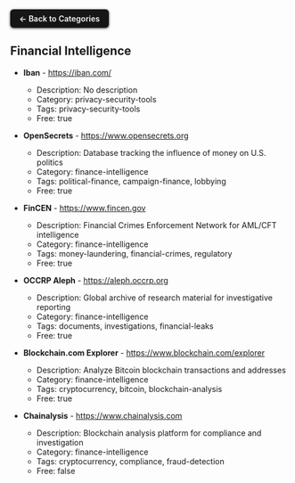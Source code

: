 <div align="left">
<a href="../README.md#-categories" style="display:inline-block;padding:8px 16px;background:#161616;border-radius:6px;color:whitesmoke;font-weight:600;text-decoration:none;box-shadow:0 1px 4px #3a3939ff;margin:10px 0px 0px">← Back to Categories</a>
</div>

## Financial Intelligence

- **Iban** - https://iban.com/
  - Description: No description
  - Category: privacy-security-tools
  - Tags: privacy-security-tools
  - Free: true

- **OpenSecrets** - https://www.opensecrets.org
  - Description: Database tracking the influence of money on U.S. politics
  - Category: finance-intelligence
  - Tags: political-finance, campaign-finance, lobbying
  - Free: true

- **FinCEN** - https://www.fincen.gov
  - Description: Financial Crimes Enforcement Network for AML/CFT intelligence
  - Category: finance-intelligence
  - Tags: money-laundering, financial-crimes, regulatory
  - Free: true

- **OCCRP Aleph** - https://aleph.occrp.org
  - Description: Global archive of research material for investigative reporting
  - Category: finance-intelligence
  - Tags: documents, investigations, financial-leaks
  - Free: true

- **Blockchain.com Explorer** - https://www.blockchain.com/explorer
  - Description: Analyze Bitcoin blockchain transactions and addresses
  - Category: finance-intelligence
  - Tags: cryptocurrency, bitcoin, blockchain-analysis
  - Free: true

- **Chainalysis** - https://www.chainalysis.com
  - Description: Blockchain analysis platform for compliance and investigation
  - Category: finance-intelligence
  - Tags: cryptocurrency, compliance, fraud-detection
  - Free: false